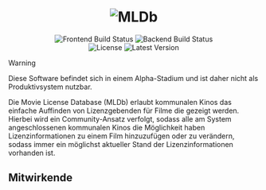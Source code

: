 <div align="center">
<h1><img src="https://raw.githubusercontent.com/unikino-gegenlicht/mldb/main/branding/full.svg" alt="MLDb"></h1>
<img alt="Frontend Build Status" src="https://img.shields.io/github/actions/workflow/status/unikino-gegenlicht/mldb/build-fontend.yaml?branch=main&style=for-the-badge&logo=github-actions&logoColor=white&logoSize=auto&label=Frontend%20Build">
<img alt="Backend Build Status" src="https://img.shields.io/github/actions/workflow/status/unikino-gegenlicht/mldb/build-backend.yaml?branch=main&style=for-the-badge&logo=github-actions&logoColor=white&logoSize=auto&label=Backend%20Build"><br/>
<img alt="License" src="https://img.shields.io/github/license/unikino-gegenlicht/mldb?style=for-the-badge">
<img alt="Latest Version" src="https://img.shields.io/github/v/release/unikino-gegenlicht/mldb?sort=semver&display_name=tag&style=for-the-badge&label=Latest%20Version">
</div>

> [!WARNING]
> Diese Software befindet sich in einem Alpha-Stadium und ist daher nicht
> als Produktivsystem nutzbar.

Die Movie License Database (MLDb) erlaubt kommunalen Kinos das einfache 
Auffinden von Lizenzgebenden für Filme die gezeigt werden.
Hierbei wird ein Community-Ansatz verfolgt, sodass alle am System 
angeschlossenen kommunalen Kinos die Möglichkeit haben Lizenzinformationen zu
einem Film hinzuzufügen oder zu verändern, sodass immer ein möglichst aktueller
Stand der Lizenzinformationen vorhanden ist.


## Mitwirkende

<!-- ALL-CONTRIBUTORS-LIST:START - Do not remove or modify this section -->
<!-- prettier-ignore-start -->
<!-- markdownlint-disable -->

<!-- markdownlint-restore -->
<!-- prettier-ignore-end -->

<!-- ALL-CONTRIBUTORS-LIST:END --